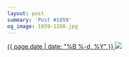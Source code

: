 ```yaml
---
layout: post
summary: 'Post #1059'
og_image: 1059-1280.jpg
---
```


<p>
 <time>
  <a href="/1059">
   {{ page.date | date: "%B %-d, %Y" }}
  </a>
 </time>
 <a href="/1059">
  <img sizes="(min-width: 700px) 50vw, calc(100vw - 2rem)" src="{{ site.assets_url }}/1059-640.jpg" srcset="{{ site.assets_url }}/1059-320.jpg 320w, {{ site.assets_url }}/1059-640.jpg 640w, {{ site.assets_url }}/1059-960.jpg 960w, {{ site.assets_url }}/1059-1280.jpg 1280w"/>
 </a>
</p>
